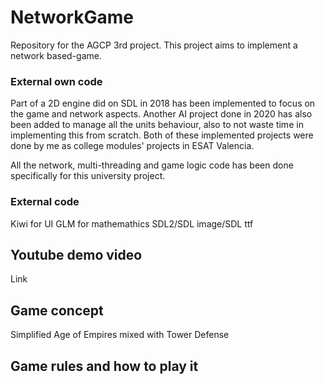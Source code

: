 # NetworkGame
Repository for the AGCP 3rd project.
This project aims to implement a network based-game.

### External own code
Part of a 2D engine did on SDL in 2018 has been implemented to focus on the game and network aspects. Another AI project done in 2020 has also been added to manage all the units behaviour, also to not waste time in implementing this from scratch.
Both of these implemented projects were done by me as college modules' projects in ESAT Valencia.

All the network, multi-threading and game logic code has been done specifically for this university project.

### External code
Kiwi for UI
GLM for mathemathics
SDL2/SDL image/SDL ttf

## Youtube demo video
Link


## Game concept
Simplified Age of Empires mixed with Tower Defense 

## Game rules and how to play it


